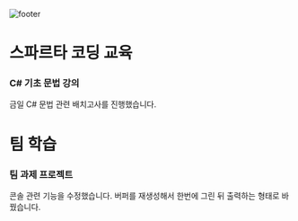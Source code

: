 ![footer](../.resources/footer/27.png)

# 스파르타 코딩 교육

### C# 기초 문법 강의

금일 C# 문법 관련 배치고사를 진행했습니다.

# 팀 학습

### 팀 과제 프로젝트

콘솔 관련 기능을 수정했습니다. 버퍼를 재생성해서 한번에 그린 뒤 출력하는 형태로 바꿨습니다.

